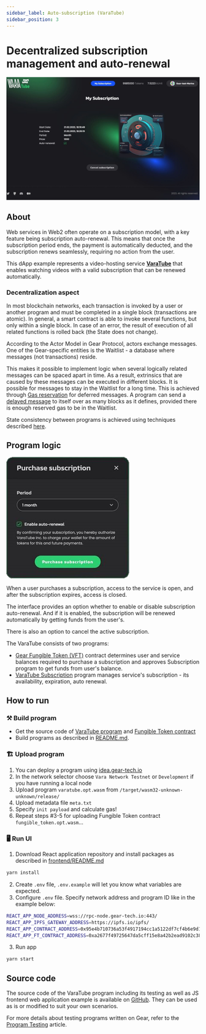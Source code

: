 ```yaml
---
sidebar_label: Auto-subscription (VaraTube)
sidebar_position: 3
---
```


# Decentralized subscription management and auto-renewal

![img alt](../img/my-subscription.jpg)

## About

Web services in Web2 often operate on a subscription model, with a key feature being subscription auto-renewal. This means that once the subscription period ends, the payment is automatically deducted, and the subscription renews seamlessly, requiring no action from the user.

This dApp example represents a video-hosting service **[VaraTube](https://github.com/gear-foundation/dapps/tree/master/contracts/varatube)** that enables watching videos with a valid subscription that can be renewed automatically.

### Decentralization aspect

In most blockchain networks, each transaction is invoked by a user or another program and must be completed in a single block (transactions are atomic). In general, a smart contract is able to invoke several functions, but only within a single block. In case of an error, the result of execution of all related functions is rolled back (the State does not change).

According to the Actor Model in Gear Protocol, actors exchange messages. One of the Gear-specific entities is the Waitlist - a database where messages (not transactions) reside.

This makes it possible to implement logic when several logically related messages can be spaced apart in time. As a result, extrinsics that are caused by these messages can be executed in different blocks. It is possible for messages to stay in the Waitlist for a long time. This is achieved through [Gas reservation](/developing-contracts/gas-reservation.md) for deferred messages. A program can send a [delayed message](/developing-contracts/delayed-messages.md) to itself over as many blocks as it defines, provided there is enough reserved gas to be in the Waitlist.

State consistency between programs is achieved using techniques described [here](/developing-contracts/distributed_transactions.md).

## Program logic

![img alt](../img/enable-subscription.png)

When a user purchases a subscription, access to the service is open, and after the subscription expires, access is closed.

The interface provides an option whether to enable or disable subscription auto-renewal. And if it is enabled, the subscription will be renewed automatically by getting funds from the user's.

There is also an option to cancel the active subscription.

The VaraTube consists of two programs:
- [Gear Fungible Token (VFT)](../Standards/vft) contract determines user and service balances required to purchase a subscription and approves Subscription program to get funds from user's balance.
- [VaraTube Subscription](https://github.com/gear-foundation/dapps/tree/master/contracts/varatube) program manages service's subscription - its availability, expiration, auto renewal.

## How to run

### ⚒️ Build program

- Get the source code of [VaraTube program](https://github.com/gear-foundation/dapps/tree/master/contracts/varatube/src) and [Fungible Token contract](https://github.com/gear-foundation/dapps/tree/master/contracts/fungible-token)
- Build programs as described in [README.md](https://github.com/gear-foundation/dapps/tree/master/contracts/fungible-token#readme).

### 🏗️ Upload program

1. You can deploy a program using [idea.gear-tech.io](https://idea.gear-tech.io/)
2. In the network selector choose `Vara Network Testnet` or `Development` if you have running a local node
3. Upload program `varatube.opt.wasm` from `/target/wasm32-unknown-unknown/release/`
4. Upload metadata file `meta.txt`
5. Specify `init payload` and calculate gas!
6. Repeat steps #3-5 for uploading Fungible Token contract `fungible_token.opt.wasm`...

### 🖥️ Run UI

1. Download React application repository and install packages as described in [frontend/README.md](https://github.com/gear-foundation/dapps/blob/master/frontend/apps/varatube/README.md)

```sh
yarn install
```
2. Create `.env` file, `.env.example` will let you know what variables are expected.
3. Configure `.env` file. Specify network address and program ID like in the example below:

```sh
REACT_APP_NODE_ADDRESS=wss://rpc-node.gear-tech.io:443/
REACT_APP_IPFS_GATEWAY_ADDRESS=https://ipfs.io/ipfs/
REACT_APP_CONTRACT_ADDRESS=0x95e4b710736a53f4917194cc1a5122df7cf4b6e9d11652470a53a8cdc1ffe296
REACT_APP_FT_CONTRACT_ADDRESS=0xa2677f49725647da5cff15e8a42b2ead9102c387d646ff856f586b81e4b598a0
```

3. Run app

```sh
yarn start
```

## Source code

The source code of the VaraTube program including its testing as well as JS frontend web application example is available on [GitHub](https://github.com/gear-foundation/dapps/tree/master/contracts/varatube). They can be used as is or modified to suit your own scenarios.

For more details about testing programs written on Gear, refer to the [Program Testing](/docs/developing-contracts/testing) article.
